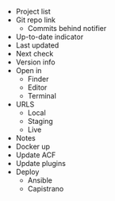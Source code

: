- Project list
- Git repo link
    - Commits behind notifier
- Up-to-date indicator
- Last updated
- Next check
- Version info
- Open in
    - Finder
    - Editor
    - Terminal
- URLS
    - Local
    - Staging
    - Live
- Notes
- Docker up
- Update ACF
- Update plugins
- Deploy
    - Ansible
    - Capistrano
